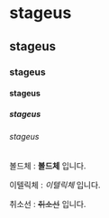 # stageus
## stageus
### stageus
#### stageus
##### stageus
###### stageus

볼드체 : **볼드체** 입니다.

이텔릭체 : *이텔릭체* 입니다.

취소선 : ~~취소선~~ 입니다.
